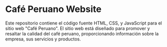 # Café Peruano Website

Este repositorio contiene el código fuente HTML, CSS, y JavaScript para el sitio web "Café Peruano". El sitio web está diseñado para promover y resaltar la calidad del café peruano, proporcionando información sobre la empresa, sus servicios y productos.
